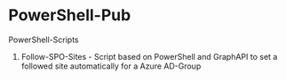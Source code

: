 # PowerShell-Pub 
PowerShell-Scripts

1. Follow-SPO-Sites - Script based on PowerShell and GraphAPI to set a followed site automatically for a Azure AD-Group
